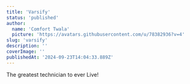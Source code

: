 ```yaml
---
title: 'Varsify'
status: 'published'
author:
  name: 'Comfort Twala'
  picture: 'https://avatars.githubusercontent.com/u/78382936?v=4'
slug: 'varsify'
description: ''
coverImage: ''
publishedAt: '2024-09-23T14:04:33.889Z'
---
```


The greatest technician to ever Live!